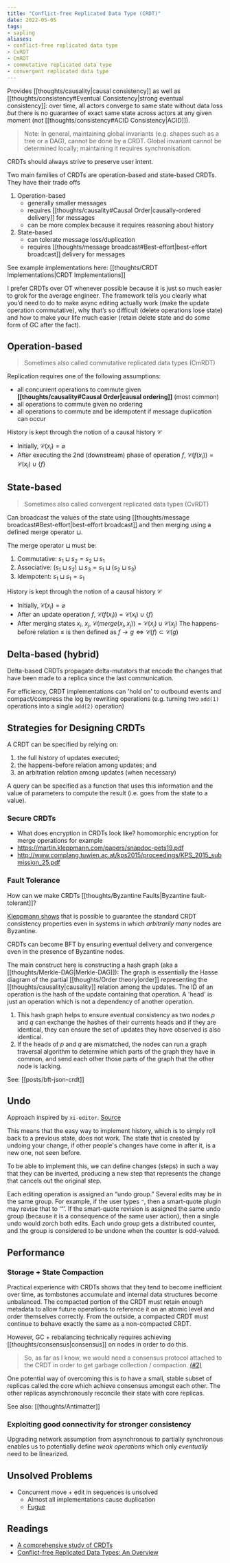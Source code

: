 ```yaml
---
title: "Conflict-free Replicated Data Type (CRDT)"
date: 2022-05-05
tags:
- sapling
aliases:
- conflict-free replicated data type
- CvRDT
- CmRDT
- commutative replicated data type
- convergent replicated data type
---
```


Provides [[thoughts/causality|causal consistency]] as well as [[thoughts/consistency#Eventual Consistency|strong eventual consistency]]: over time, all actors converge to same state without data loss *but* there is no guarantee of exact same state across actors at any given moment (not [[thoughts/consistency#ACID Consistency|ACID]]).

> Note: In general, maintaining global invariants (e.g. shapes such as a tree or a DAG), cannot be done by a CRDT. Global invariant cannot be determined locally; maintaining it requires synchronisation.

CRDTs should always strive to preserve user intent.

Two main families of CRDTs are operation-based and state-based CRDTs. They have their trade offs
1. Operation-based
	- generally smaller messages
	- requires [[thoughts/causality#Causal Order|causally-ordered delivery]] for messages
	- can be more complex because it requires reasoning about history
2. State-based
	- can tolerate message loss/duplication 
	- requires [[thoughts/message broadcast#Best-effort|best-effort broadcast]] delivery for messages

See example implementations here: [[thoughts/CRDT Implementations|CRDT Implementations]]

I prefer CRDTs over OT whenever possible because it is just so much easier to grok for the average engineer. The framework tells you clearly what you’d need to do to make async editing actually work (make the update operation commutative), why that’s so difficult (delete operations lose state) and how to make your life much easier (retain delete state and do some form of GC after the fact).

## Operation-based
> Sometimes also called commutative replicated data types (CmRDT)

Replication requires one of the following assumptions:
- all concurrent operations to commute given **[[thoughts/causality#Causal Order|causal ordering]]** (most common)
- all operations to commute given no ordering
- all operations to commute and be idempotent if message duplication can occur

History is kept through the notion of a causal history $\mathcal{C}$
- Initially, $\mathcal{C}(x_i) = \varnothing$
- After executing the 2nd (downstream) phase of operation $f$, $\mathcal{C}(f(x_i)) = \mathcal{C}(x_i) \cup \{ f \}$

## State-based
> Sometimes also called convergent replicated data types (CvRDT)

Can broadcast the values of the state using [[thoughts/message broadcast#Best-effort|best-effort broadcast]] and then merging using a defined merge operator $\sqcup$.

The merge operator $\sqcup$ must be:
1. Commutative: $s_1 \sqcup s_2 = s_2 \sqcup s_1$
2. Associative: $(s_1 \sqcup s_2) \sqcup s_3 = s_1 \sqcup (s_2 \sqcup s_3)$
3. Idempotent: $s_1 \sqcup s_1 = s_1$

History is kept through the notion of a causal history $\mathcal{C}$
- Initially, $\mathcal{C}(x_i) = \varnothing$
- After an update operation $f$, $\mathcal{C}(f(x_i)) = \mathcal{C}(x_i) \cup \{ f \}$
- After merging states $x_i$, $x_j$, $\mathcal{C}(merge(x_i, x_j)) = \mathcal{C}(x_i) \cup \mathcal{C}(x_j)$
The happens-before relation $\leq$ is then defined as $f \rightarrow g \iff \mathcal{C}(f) \subset \mathcal{C}(g)$

## Delta-based (hybrid)
Delta-based CRDTs propagate delta-mutators that encode the changes that have been made to a replica since the last communication.

For efficiency, CRDT implementations can 'hold on' to outbound events and compact/compress the log by rewriting operations (e.g. turning two `add(1)` operations into a single `add(2)` operation)

## Strategies for Designing CRDTs
A CRDT can be specified by relying on:
1. the full history of updates executed;
2. the happens-before relation among updates; and
3. an arbitration relation among updates (when necessary)

A query can be specified as a function that uses this information and the value of parameters to compute the result (i.e. goes from the state to a value).

### Secure CRDTs
- What does encryption in CRDTs look like? homomorphic encryption for merge operations for example
- https://martin.kleppmann.com/papers/snapdoc-pets19.pdf
- http://www.complang.tuwien.ac.at/kps2015/proceedings/KPS_2015_submission_25.pdf

### Fault Tolerance
How can we make CRDTs [[thoughts/Byzantine Faults|Byzantine fault-tolerant]]?

[Kleppmann shows](https://martin.kleppmann.com/papers/bft-crdt-papoc22.pdf) that is possible to guarantee the standard CRDT consistency properties even in systems in which *arbitrarily many* nodes are Byzantine.

CRDTs can become BFT by ensuring eventual delivery and convergence even in the presence of Byzantine nodes.

The main construct here is constructing a hash graph (aka a [[thoughts/Merkle-DAG|Merkle-DAG]]): The graph is essentially the Hasse diagram of the partial [[thoughts/Order theory|order]] representing the [[thoughts/causality|causality]] relation among the updates. The ID of an operation is the hash of the update containing that operation. A 'head' is just an operation which is not a dependency of another operation.
1. This hash graph helps to ensure eventual consistency as two nodes $p$ and $q$ can exchange the hashes of their currents heads and if they are identical, they can ensure the set of updates they have observed is also identical.
2. If the heads of $p$ and $q$ are mismatched, the nodes can run a graph traversal algorithm to determine which parts of the graph they have in common, and send each other those parts of the graph that the other node is lacking.

See: [[posts/bft-json-crdt]]

## Undo
Approach inspired by `xi-editor`. [Source](https://xi-editor.io/docs/crdt.html#undo)

This means that the easy way to implement history, which is to simply roll back to a previous state, does not work. The state that is created by undoing your change, if other people's changes have come in after it, is a new one, not seen before.

To be able to implement this, we can define changes (steps) in such a way that they can be inverted, producing a new step that represents the change that cancels out the original step.

Each editing operation is assigned an “undo group.” Several edits may be in the same group. For example, if the user types `"`, then a smart-quote plugin may revise that to ‘“’. If the smart-quote revision is assigned the same undo group (because it is a consequence of the same user action), then a single undo would zorch both edits. Each undo group gets a distributed counter, and the group is considered to be undone when the counter is odd-valued.

## Performance
### Storage + State Compaction
Practical experience with CRDTs shows that they tend to become inefficient over time,
as tombstones accumulate and internal data structures become unbalanced. The compacted portion of the CRDT must retain enough metadata to allow future operations to reference it on an atomic level and order themselves correctly. From the outside, a compacted CRDT must continue to behave exactly the same as a non-compacted CRDT.

However, GC + rebalancing technically requires achieving [[thoughts/consensus|consensus]] on nodes in order to do this.

> So, as far as I know, we would need a consensus protocol attached to the CRDT in order to get garbage collection / compaction. [(#2)](https://github.com/ipfs-inactive/dynamic-data-and-capabilities/issues/2)

One potential way of overcoming this is to have a small, stable subset of replicas called the core which achieve consensus amongst each other. The other replicas asynchronously reconcile their state with core replicas.

See also: [[thoughts/Antimatter]]

### Exploiting good connectivity for stronger consistency
Upgrading network assumption from asynchronous to partially synchronous enables us to potentially define *weak operations* which only *eventually* need to be linearized.

## Unsolved Problems
- Concurrent move + edit in sequences is unsolved
	- Almost all implementations cause duplication
	- [Fugue](https://mattweidner.com/2022/10/21/basic-list-crdt.html)

## Readings
- [A comprehensive study of CRDTs](https://hal.inria.fr/inria-00555588/document) 
- [Conflict-free Replicated Data Types: An Overview](https://arxiv.org/pdf/1806.10254.pdf)

